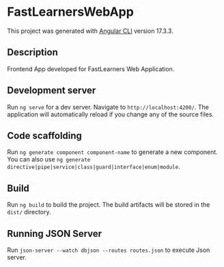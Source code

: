 # FastLearnersWebApp

This project was generated with [Angular CLI](https://github.com/angular/angular-cli) version 17.3.3.

## Description

Frontend App developed for FastLearners Web Application.

## Development server

Run `ng serve` for a dev server. Navigate to `http://localhost:4200/`. The application will automatically reload if you change any of the source files.

## Code scaffolding

Run `ng generate component component-name` to generate a new component. You can also use `ng generate directive|pipe|service|class|guard|interface|enum|module`.

## Build

Run `ng build` to build the project. The build artifacts will be stored in the `dist/` directory.

## Running JSON Server
Run `json-server --watch dbjson --routes routes.json` to execute Json server.
